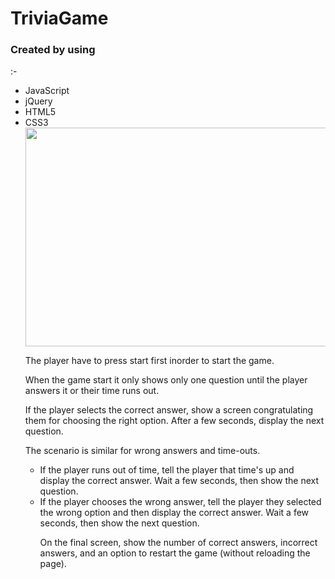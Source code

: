 # TriviaGame

<h3>Created by using</h3> :-
                    <ul>
                        <li>JavaScript</li>
                        <li>jQuery</li>
                        <li>HTML5</li>
                        <li>CSS3</li>
                        
<img src = "assets/images/screen-Shot.png" width = "500" height = "350">

The player have to press start first inorder to start the game.

When the game start it only shows only one question until the player answers it or their time runs out.

If the player selects the correct answer, show a screen congratulating them for choosing the right option. After a few seconds, display the next question.

The scenario is similar for wrong answers and time-outs.

<ul>
  <li>If the player runs out of time, tell the player that time's up and display the correct answer. Wait a few seconds, then show the next question.</li>
  
  <li>If the player chooses the wrong answer, tell the player they selected the wrong option and then display the correct answer. Wait a few seconds, then show the next question.</li>


On the final screen, show the number of correct answers, incorrect answers, and an option to restart the game (without reloading the page).



